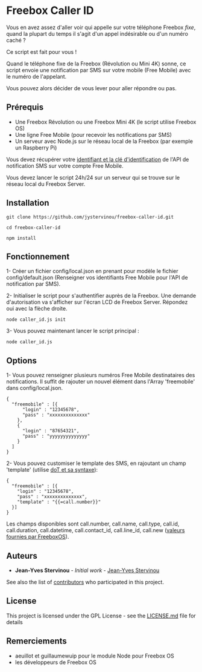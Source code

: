 # Freebox Caller ID

Vous en avez assez d'aller voir qui appelle sur votre téléphone Freebox *fixe*, quand la plupart du temps il s'agit d'un appel indésirable ou d'un numéro caché ?

Ce script est fait pour vous !

Quand le téléphone fixe de la Freebox (Révolution ou Mini 4K) sonne, ce script envoie une notification par SMS sur votre mobile (Free Mobile) avec le numéro de l'appelant.

Vous pouvez alors décider de vous lever pour aller répondre ou pas.

## Prérequis

* Une Freebox Révolution ou une Freebox Mini 4K (le script utilise Freebox OS)
* Une ligne Free Mobile (pour recevoir les notifications par SMS)
* Un serveur avec Node.js sur le réseau local de la Freebox (par exemple un Raspberry Pi)

Vous devez récupérer votre [identifiant et la clé d'identification](http://www.universfreebox.com/article/26337/Nouveau-Free-Mobile-lance-un-systeme-de-notification-SMS-pour-vos-appareils-connectes) de l'API de notification SMS sur votre compte Free Mobile.

Vous devez lancer le script 24h/24 sur un serveur qui se trouve sur le réseau local du Freebox Server.

## Installation

```
git clone https://github.com/jystervinou/freebox-caller-id.git

cd freebox-caller-id

npm install
```

## Fonctionnement

1- Créer un fichier config/local.json en prenant pour modèle le fichier config/default.json (Renseigner vos identifiants Free Mobile pour l'API de notification par SMS).

2- Initialiser le script pour s'authentifier auprès de la Freebox. Une demande d'autorisation va s'afficher sur l'écran LCD de Freebox Server. Répondez oui avec la flèche droite.

```
node caller_id.js init
```

3- Vous pouvez maintenant lancer le script principal :

```
node caller_id.js
```

## Options

1- Vous pouvez renseigner plusieurs numéros Free Mobile destinataires des notifications. Il suffit de rajouter un nouvel élément dans l'Array 'freemobile' dans config/local.json.

```
{
  "freemobile" : [{
      "login" : "12345678",
      "pass" : "xxxxxxxxxxxxxx"
    },
    {
      "login" : "87654321",
      "pass" : "yyyyyyyyyyyyyy"
    }
  ]
}
```

2- Vous pouvez customiser le template des SMS, en rajoutant un champ 'template' (utilise [doT et sa syntaxe](http://olado.github.io/doT/index.html)):

```
{
  "freemobile" : [{
    "login" : "12345678",
    "pass" : "xxxxxxxxxxxxxx",
    "template" : "{{=call.number}}"
  }]
}
```

Les champs disponibles sont call.number, call.name, call.type, call.id, call.duration, call.datetime, call.contact_id, call.line_id, call.new ([valeurs fournies par FreeboxOS](https://dev.freebox.fr/sdk/os/call/)).

## Auteurs

* **Jean-Yves Stervinou** - *Initial work* - [Jean-Yves Stervinou](https://github.com/jystervinou)

See also the list of [contributors](https://github.com/your/project/contributors) who participated in this project.

## License

This project is licensed under the GPL License - see the [LICENSE.md](LICENSE.md) file for details

## Remerciements

* aeuillot et guillaumewuip pour le module Node pour Freebox OS
* les développeurs de Freebox OS

